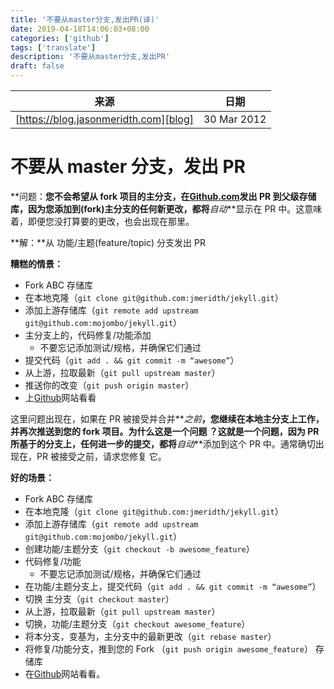 ```yaml
---
title: '不要从master分支,发出PR(译)'
date: 2019-04-18T14:06:03+08:00
categories: ['github']
tags: ['translate']
description: '不要从master分支,发出PR'
draft: false
---
```


| 来源                                  | 日期        |
| ------------------------------------- | ----------- |
| [https://blog.jasonmeridth.com][blog] | 30 Mar 2012 |

[blog]: https://blog.jasonmeridth.com/posts/do-not-issue-pull-requests-from-your-master-branch/

# 不要从 master 分支，发出 PR

**问题：**您不会希望从 fork 项目的主分支，在[Github.com](http://github.com)发出 PR 到父级存储库，因为您添加到(fork)主分支的任何新更改，都将**_自动_**显示在 PR 中。这意味着，即便您没打算要的更改，也会出现在那里。

**解：**从 功能/主题(feature/topic) 分支发出 PR

**糟糕的情景：**

- Fork ABC 存储库
- 在本地克隆（`git clone git@github.com:jmeridth/jekyll.git`）
- 添加上游存储库（`git remote add upstream git@github.com:mojombo/jekyll.git`）
- 主分支上的，代码修复/功能添加
  - 不要忘记添加测试/规格，并确保它们通过
- 提交代码（`git add . && git commit -m “awesome”`）
- 从上游，拉取最新（`git pull upstream master`）
- 推送你的改变（`git push origin master`）
- 上[Github](http://github.com)网站看看

这里问题出现在，如果在 PR 被接受并合并**_之前_**，您继续在本地主分支上工作，并再次推送到您的 fork 项目。为什么这是一个问题 ？这就是一个问题，因为 PR 所基于的分支上，任何进一步的提交，都将**_自动_**添加到这个 PR 中。通常确切出现在，PR 被接受之前，请求您修复 它。

**好的场景：**

- Fork ABC 存储库
- 在本地克隆（`git clone git@github.com:jmeridth/jekyll.git`）
- 添加上游存储库（`git remote add upstream git@github.com:mojombo/jekyll.git`）
- 创建功能/主题分支（`git checkout -b awesome_feature`）
- 代码修复/功能
  - 不要忘记添加测试/规格，并确保它们通过
- 在功能/主题分支上，提交代码（`git add . && git commit -m “awesome”`）
- 切换 主分支（`git checkout master`）
- 从上游，拉取最新（`git pull upstream master`）
- 切换，功能/主题分支（`git checkout awesome_feature`）
- 将本分支，变基为，主分支中的最新更改（`git rebase master`）
- 将修复/功能分支，推到您的 Fork （`git push origin awesome_feature`） 存储库
- 在[Github](http://github.com)网站看看。
